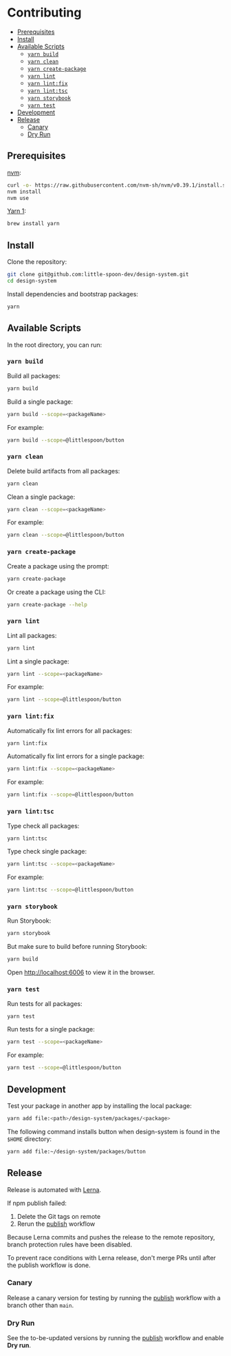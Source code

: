 # Contributing

- [Prerequisites](#prerequisites)
- [Install](#install)
- [Available Scripts](#available-scripts)
  - [`yarn build`](#yarn-build)
  - [`yarn clean`](#yarn-clean)
  - [`yarn create-package`](#yarn-create-package)
  - [`yarn lint`](#yarn-lint)
  - [`yarn lint:fix`](#yarn-lintfix)
  - [`yarn lint:tsc`](#yarn-linttsc)
  - [`yarn storybook`](#yarn-storybook)
  - [`yarn test`](#yarn-test)
- [Development](#development)
- [Release](#release)
  - [Canary](#canary)
  - [Dry Run](#dry-run)

## Prerequisites

[nvm](https://github.com/nvm-sh/nvm):

```sh
curl -o- https://raw.githubusercontent.com/nvm-sh/nvm/v0.39.1/install.sh | bash
nvm install
nvm use
```

[Yarn 1](https://classic.yarnpkg.com/):

```sh
brew install yarn
```

## Install

Clone the repository:

```sh
git clone git@github.com:little-spoon-dev/design-system.git
cd design-system
```

Install dependencies and bootstrap packages:

```sh
yarn
```

## Available Scripts

In the root directory, you can run:

### `yarn build`

Build all packages:

```sh
yarn build
```

Build a single package:

```sh
yarn build --scope=<packageName>
```

For example:

```sh
yarn build --scope=@littlespoon/button
```

### `yarn clean`

Delete build artifacts from all packages:

```sh
yarn clean
```

Clean a single package:

```sh
yarn clean --scope=<packageName>
```

For example:

```sh
yarn clean --scope=@littlespoon/button
```

### `yarn create-package`

Create a package using the prompt:

```sh
yarn create-package
```

Or create a package using the CLI:

```sh
yarn create-package --help
```

### `yarn lint`

Lint all packages:

```sh
yarn lint
```

Lint a single package:

```sh
yarn lint --scope=<packageName>
```

For example:

```sh
yarn lint --scope=@littlespoon/button
```

### `yarn lint:fix`

Automatically fix lint errors for all packages:

```sh
yarn lint:fix
```

Automatically fix lint errors for a single package:

```sh
yarn lint:fix --scope=<packageName>
```

For example:

```sh
yarn lint:fix --scope=@littlespoon/button
```

### `yarn lint:tsc`

Type check all packages:

```sh
yarn lint:tsc
```

Type check single package:

```sh
yarn lint:tsc --scope=<packageName>
```

For example:

```sh
yarn lint:tsc --scope=@littlespoon/button
```

### `yarn storybook`

Run Storybook:

```sh
yarn storybook
```

But make sure to build before running Storybook:

```sh
yarn build
```

Open [http://localhost:6006](http://localhost:6006) to view it in the browser.

### `yarn test`

Run tests for all packages:

```sh
yarn test
```

Run tests for a single package:

```sh
yarn test --scope=<packageName>
```

For example:

```sh
yarn test --scope=@littlespoon/button
```

## Development

Test your package in another app by installing the local package:

```sh
yarn add file:<path>/design-system/packages/<package>
```

The following command installs button when design-system is found in the `$HOME` directory:

```sh
yarn add file:~/design-system/packages/button
```

## Release

Release is automated with [Lerna](https://lerna.js.org/).

If npm publish failed:

1. Delete the Git tags on remote
2. Rerun the [publish](https://github.com/little-spoon-dev/design-system/actions/workflows/publish.yml) workflow

Because Lerna commits and pushes the release to the remote repository, branch protection rules have been disabled.

To prevent race conditions with Lerna release, don't merge PRs until after the publish workflow is done.

### Canary

Release a canary version for testing by running the [publish](https://github.com/little-spoon-dev/design-system/actions/workflows/publish.yml) workflow with a branch other than `main`.

### Dry Run

See the to-be-updated versions by running the [publish](https://github.com/little-spoon-dev/design-system/actions/workflows/publish.yml) workflow and enable **Dry run**.
